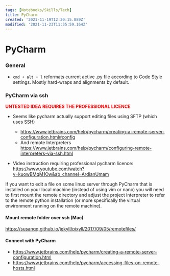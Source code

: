 ```yaml
---
tags: [Notebooks/Skills/Tech]
title: PyCharm
created: '2021-11-19T12:30:15.889Z'
modified: '2021-11-23T11:35:59.164Z'
---
```


# PyCharm

### General

- `cmd + alt + l`
reformats current active .py file according to Code Style settings. Mostly hard-wraps and alignments by default.

### PyCharm via ssh

<span style="color:red">**UNTESTED IDEA**</span>
<span style="color:red">**REQUIRES THE PROFESSIONAL LICENCE**</span>

- Seems like pycharm actually support editing files using SFTP (which uses SSH)
  - https://www.jetbrains.com/help/pycharm/creating-a-remote-server-configuration.html#config
  - And remote Interpreters
https://www.jetbrains.com/help/pycharm/configuring-remote-interpreters-via-ssh.html

- Video instruction requiring professional pycharm licence: https://www.youtube.com/watch?v=kuowBMqM1Ow&ab_channel=ArdianUmam

If you want to edit a file on some linux server through PyCharm that is installed on your local machine (instead of using vim or nano) you will need to first mount the remote directory and adjust the project interpreter to refer to the remote python installation (or more specifically the virtual environment running on the remote machine).

#### Mount remote folder over ssh (Mac)
https://susanqq.github.io/jekyll/pixyll/2017/09/05/remotefiles/

#### Connect with PyCharm

- https://www.jetbrains.com/help/pycharm/creating-a-remote-server-configuration.html 
- https://www.jetbrains.com/help/pycharm/accessing-files-on-remote-hosts.html
